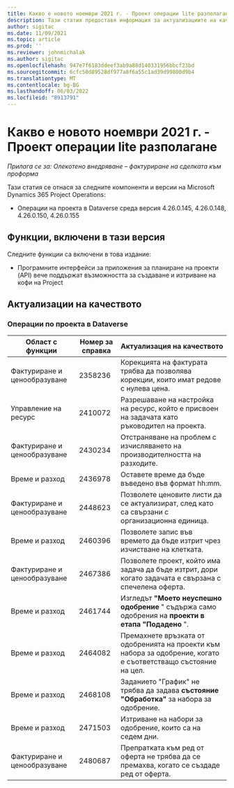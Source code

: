 ```yaml
---
title: Какво е новото ноември 2021 г. - Проект операции lite разполагане
description: Тази статия предоставя информация за актуализациите на качеството, които са налични в ноември 2021 издание на Project Operations lite разполагане.
author: sigitac
ms.date: 11/09/2021
ms.topic: article
ms.prod: ''
ms.reviewer: johnmichalak
ms.author: sigitac
ms.openlocfilehash: 947e7f6183ddeef3ab9a88d140331956bbcf23bd
ms.sourcegitcommit: 6cfc50d89528df977a8f6a55c1ad39d99800d9b4
ms.translationtype: MT
ms.contentlocale: bg-BG
ms.lasthandoff: 06/03/2022
ms.locfileid: "8913791"
---
```

# <a name="whats-new-november-2021---project-operations-lite-deployment"></a>Какво е новото ноември 2021 г. - Проект операции lite разполагане

_Прилага се за: Олекотено внедряване – фактуриране на сделката към проформа_

Тази статия се отнася за следните компоненти и версии на Microsoft Dynamics 365 Project Operations:

- Операции на проекта в Dataverse среда версия 4.26.0.145, 4.26.0.148, 4.26.0.150, 4.26.0.155
  
## <a name="features-included-in-this-release"></a>Функции, включени в тази версия

Следните функции са включени в това издание:

- Програмните интерфейси за приложения за планиране на проекти (API) вече поддържат възможността за създаване и изтриване на кофи на Project

## <a name="quality-updates"></a>Актуализации на качеството

### <a name="project-operations-in-dataverse"></a>Операции по проекта в Dataverse

| Област с функции | Номер за справка | Актуализация на качеството |
| --- | --- | --- |
| Фактуриране и ценообразуване | 2358236 | Корекцията на фактурата трябва да позволява корекции, които имат редове с нулева цена. |
| Управление на ресурс | 2410072 | Разрешаване на настройка на ресурс, който е присвоен на задачата като ръководител на проекта. |
| Фактуриране и ценообразуване | 2430234 | Отстраняване на проблем с изчисляването на производителността на разходите. |
| Време и разход | 2436978 | Оставете време да бъде въведено във формат hh:mm. |
| Фактуриране и ценообразуване | 2448623 | Позволете ценовите листи да се актуализират, след като са свързани с организационна единица. |
| Време и разход | 2460396 | Позволете запис във времето да бъде изтрит чрез изчистване на клетката. |
| Фактуриране и ценообразуване | 2467386 | Позволете проект, който има задача да бъде изтрит, дори когато задачата е свързана с спечелена оферта. |
| Време и разход | 2461744 | Изгледът **"Моето неуспешно одобрение** " съдържа само одобрения на **проекти в етапа "Подадено** ". |
| Време и разход | 2464082 | Премахнете връзката от одобренията на проекти към набора за одобрение, когато е съответстващо състояние на цел. |
| Време и разход | 2468108 | Заданието "График" не трябва да задава **състояние "Обработка"** за набора за одобрение. |
| Време и разход | 2471503 | Изтриване на набори за одобрение, които са на седем дни. |
| Фактуриране и ценообразуване | 2480687 | Препратката към ред от оферта не трябва да се премахва, когато се създаде ред от оферта. |
